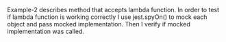 Example-2 describes method that accepts lambda function. In order to test if lambda function is working correctly I use jest.spyOn() to mock each object and pass mocked implementation. Then I verify if mocked implementation was called.